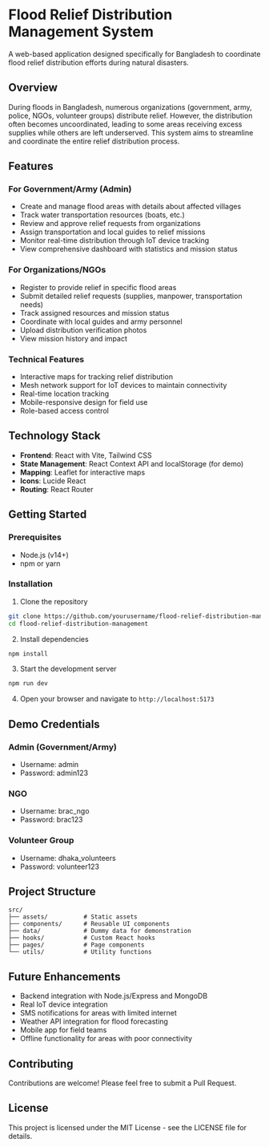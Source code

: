 # Flood Relief Distribution Management System

A web-based application designed specifically for Bangladesh to coordinate flood relief distribution efforts during natural disasters.

## Overview

During floods in Bangladesh, numerous organizations (government, army, police, NGOs, volunteer groups) distribute relief. However, the distribution often becomes uncoordinated, leading to some areas receiving excess supplies while others are left underserved. This system aims to streamline and coordinate the entire relief distribution process.

## Features

### For Government/Army (Admin)
- Create and manage flood areas with details about affected villages
- Track water transportation resources (boats, etc.)
- Review and approve relief requests from organizations
- Assign transportation and local guides to relief missions
- Monitor real-time distribution through IoT device tracking
- View comprehensive dashboard with statistics and mission status

### For Organizations/NGOs
- Register to provide relief in specific flood areas
- Submit detailed relief requests (supplies, manpower, transportation needs)
- Track assigned resources and mission status
- Coordinate with local guides and army personnel
- Upload distribution verification photos
- View mission history and impact

### Technical Features
- Interactive maps for tracking relief distribution
- Mesh network support for IoT devices to maintain connectivity
- Real-time location tracking
- Mobile-responsive design for field use
- Role-based access control

## Technology Stack

- **Frontend**: React with Vite, Tailwind CSS
- **State Management**: React Context API and localStorage (for demo)
- **Mapping**: Leaflet for interactive maps
- **Icons**: Lucide React
- **Routing**: React Router

## Getting Started

### Prerequisites
- Node.js (v14+)
- npm or yarn

### Installation

1. Clone the repository
```bash
git clone https://github.com/yourusername/flood-relief-distribution-management.git
cd flood-relief-distribution-management
```

2. Install dependencies
```bash
npm install
```

3. Start the development server
```bash
npm run dev
```

4. Open your browser and navigate to `http://localhost:5173`

## Demo Credentials

### Admin (Government/Army)
- Username: admin
- Password: admin123

### NGO
- Username: brac_ngo
- Password: brac123

### Volunteer Group
- Username: dhaka_volunteers
- Password: volunteer123

## Project Structure

```
src/
├── assets/          # Static assets
├── components/      # Reusable UI components
├── data/            # Dummy data for demonstration
├── hooks/           # Custom React hooks
├── pages/           # Page components
└── utils/           # Utility functions
```

## Future Enhancements

- Backend integration with Node.js/Express and MongoDB
- Real IoT device integration
- SMS notifications for areas with limited internet
- Weather API integration for flood forecasting
- Mobile app for field teams
- Offline functionality for areas with poor connectivity

## Contributing

Contributions are welcome! Please feel free to submit a Pull Request.

## License

This project is licensed under the MIT License - see the LICENSE file for details.